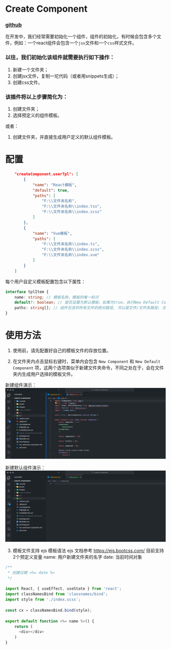 # Create Component
### [github](https://github.com/zhuweileo/create-component)  
在开发中，我们经常需要初始化一个组件，组件的初始化，有时候会包含多个文件，例如：一个react组件会包含一个`jsx`文件和一个`css`样式文件。

### 以往，我们初始化该组件就需要执行如下操作：
1. 新建一个文件夹；
2. 创建jsx文件，复制一坨代码（或者用snippets生成）；
3. 创建css文件。

### 该插件将以上步骤简化为：
1. 创建文件夹；
2. 选择预定义的组件模板。

或者：
1. 创建文件夹，并直接生成用户定义的默认组件模板。


# 配置

```json
    "createComponent.userTpl": [
        {
            "name": "React模板",
            "default": true,
            "paths": [
                "F:\\文件夹名称",
                "F:\\文件夹名称\\index.tsx",
                "F:\\文件夹名称\\index.scss"
            ]
        },
        {
            "name": "Vue模板",
            "paths": [
                "F:\\文件夹名称\\index.ts",
                "F:\\文件夹名称\\index.scss",
                "F:\\文件夹名称\\index.vue"
            ]
        }
    ]
```
每个用户自定义模板配置包含以下属性：
```ts
interface tplItem {
	name: string; // 模板名称，模板的唯一标识
	default?: boolean; // 是否设置为默认模板，如果为true，执行New Default Component命令时会直接使用该模板
	paths: string[]; // 组件包含的所有文件的绝对路径, 可以是文件/文件夹路径; 文件夹时，直接拷贝，没有使用ejs编译
}
```

# 使用方法
1. 使用前，请先配置好自己的模板文件的存放位置。

2. 在文件夹内点击鼠标右键时，菜单内会包含 `New Component` 和 `New Default Component` 项，这两个选项类似于新建文件夹命令，不同之处在于，会在文件夹内生成用户选择的模板文件。

新建组件演示：
![新建组件](./images/com.gif)

新建默认组件演示：
![新建组件](./images/defaultcom.gif)

3. 模板文件支持 ejs 模板语法
ejs 文档参考 https://ejs.bootcss.com/
目前支持2个预定义变量
name: 用户新建文件夹的名字
date: 当前时间对象

```js
/**
 * 创建日期 <%= date %>
 */

import React, { useEffect, useState } from 'react';
import classNamesBind from 'classnames/bind';
import style from './index.scss';

const cx = classNamesBind.bind(style);

export default function <%= name %>() {
    return (
      <div></div>
    )
}
```


